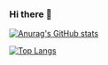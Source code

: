### Hi there 👋

[![Anurag's GitHub stats](https://github-readme-stats.vercel.app/api?username=askhabchic)](https://github.com/askhabchic/github-readme-stats)

[![Top Langs](https://github-readme-stats.vercel.app/api/top-langs/?username=askhabchic&hide=php)](https://github.com/askhabchic/github-readme-stats)

<!--
**askhabchic/askhabchic** is a ✨ _special_ ✨ repository because its `README.md` (this file) appears on your GitHub profile.

Here are some ideas to get you started:

- 🔭 I’m currently working on ...
- 🌱 I’m currently learning ...
- 👯 I’m looking to collaborate on ...
- 🤔 I’m looking for help with ...
- 💬 Ask me about ...
- 📫 How to reach me: ...
- 😄 Pronouns: ...
- ⚡ Fun fact: ...
-->

